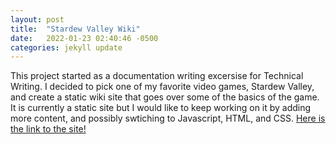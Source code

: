 ```yaml
---
layout: post
title:  "Stardew Valley Wiki"
date:   2022-01-23 02:40:46 -0500
categories: jekyll update
---
```

This project started as a documentation writing excersise for Technical Writing. I decided to pick one of my favorite video games, Stardew Valley, and create a static wiki site that goes over some of the basics of the game. It is currently a static site but I would like to keep working on it by adding more content, and possibly swtiching to Javascript, HTML, and CSS. [Here is the link to the site!](https://teaguejk.github.io/stardew_valley/)